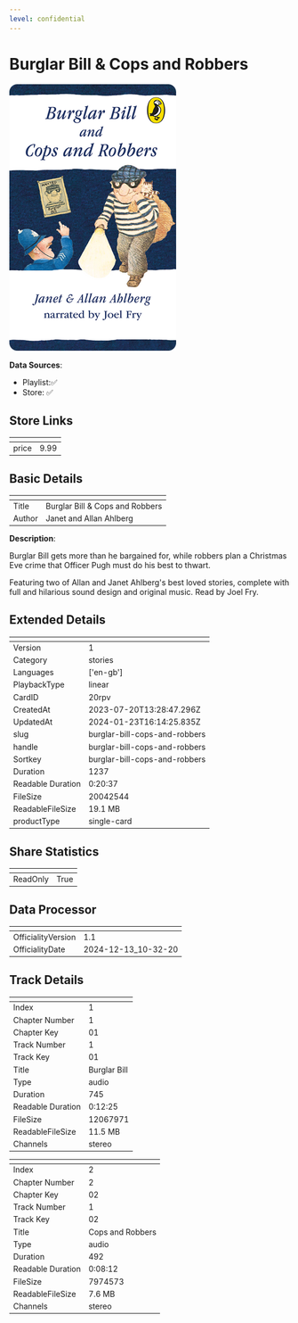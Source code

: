 ```yaml
---
level: confidential
---
```

# Burglar Bill & Cops and Robbers

![card_[20rpv].png](../../img/cards/card_[20rpv].png)

**Data Sources**: 

- Playlist:✅
- Store: ✅


## Store Links

| <!-- --> | <!-- --> |
| - | - |
| price | 9.99 |


## Basic Details

| <!-- --> | <!-- --> |
| - | - |
| Title | Burglar Bill & Cops and Robbers |
| Author | Janet and Allan Ahlberg |

**Description**:

Burglar Bill gets more than he bargained for, while robbers plan a Christmas Eve crime that Officer Pugh must do his best to thwart.

Featuring two of Allan and Janet Ahlberg's best loved stories, complete with full and hilarious sound design and original music. Read by Joel Fry.


## Extended Details

| <!-- --> | <!-- --> |
| - | - |
| Version | 1 |
| Category | stories |
| Languages | ['en-gb'] |
| PlaybackType | linear |
| CardID | 20rpv |
| CreatedAt | 2023-07-20T13:28:47.296Z |
| UpdatedAt | 2024-01-23T16:14:25.835Z |
| slug | burglar-bill-cops-and-robbers |
| handle | burglar-bill-cops-and-robbers |
| Sortkey | burglar-bill-cops-and-robbers |
| Duration | 1237 |
| Readable Duration | 0:20:37 |
| FileSize | 20042544 |
| ReadableFileSize | 19.1 MB |
| productType | single-card |


## Share Statistics

| <!-- --> | <!-- --> |
| - | - |
| ReadOnly | True |


## Data Processor

| <!-- --> | <!-- --> |
| - | - |
| OfficialityVersion | 1.1
| OfficialityDate | 2024-12-13_10-32-20


## Track Details

| <!-- --> | <!-- --> |
| - | - |
| Index | 1 |
| Chapter Number | 1 |
| Chapter Key | 01 |
| Track Number | 1 |
| Track Key | 01 |
| Title | Burglar Bill |
| Type | audio |
| Duration | 745 |
| Readable Duration | 0:12:25 |
| FileSize | 12067971 |
| ReadableFileSize | 11.5 MB |
| Channels | stereo |

| <!-- --> | <!-- --> |
| - | - |
| Index | 2 |
| Chapter Number | 2 |
| Chapter Key | 02 |
| Track Number | 1 |
| Track Key | 02 |
| Title | Cops and Robbers |
| Type | audio |
| Duration | 492 |
| Readable Duration | 0:08:12 |
| FileSize | 7974573 |
| ReadableFileSize | 7.6 MB |
| Channels | stereo |

